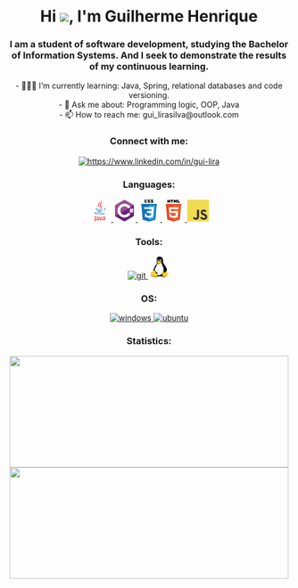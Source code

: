 <h1 align="center">Hi <img src="https://media.giphy.com/media/hvRJCLFzcasrR4ia7z/giphy.gif" width="35px">, I'm Guilherme
        Henrique</h1>
<h3 align="center">I am a student of software development, studying the Bachelor of Information Systems. And I seek to
        demonstrate the results of my continuous learning.</h3>
<p align="center">        
- 👨🏻‍💻 I’m currently learning: Java, Spring, relational databases and code versioning.
<br> 
- 💬 Ask me about: Programming logic, OOP, Java
<br> 
- 📫 How to reach me: gui_lirasilva@outlook.com
</p>

<h3 align="center">Connect with me:</h3>
<p align="center">
        <a href="https://www.linkedin.com/in/gui-lira" target="blank"><img align="center"
                        src="https://img.shields.io/badge/LinkedIn-0077B5?style=for-the-badge&logo=linkedin&logoColor=white"
                        alt="https://www.linkedin.com/in/gui-lira" height="30" width="110" /></a>
</p>

<h3 align="center">Languages:</h3>
<p align="center">
         <a href="https://www.oracle.com/java/" target="_blank"> <img
                        src="https://raw.githubusercontent.com/devicons/devicon/master/icons/java/java-original-wordmark.svg"
                        alt="java" width="40" height="40" /> </a>
        <a href="https://docs.microsoft.com/en-us/dotnet/csharp/" target="_blank"> <img
                        src="https://raw.githubusercontent.com/devicons/devicon/master/icons/csharp/csharp-original.svg"
                        alt="csharp" width="40" height="40" /> </a>
        <a href="https://www.w3schools.com/css/" target="_blank"> <img
                        src="https://raw.githubusercontent.com/devicons/devicon/master/icons/css3/css3-original-wordmark.svg"
                        alt="css3" width="40" height="40" /> </a>
        <a href="https://www.w3.org/html/" target="_blank"> <img
                        src="https://raw.githubusercontent.com/devicons/devicon/master/icons/html5/html5-original-wordmark.svg"
                        alt="html5" width="40" height="40" /> </a>
        <a href="https://developer.mozilla.org/en-US/docs/Web/JavaScript" target="_blank"> <img
                        src="https://raw.githubusercontent.com/devicons/devicon/master/icons/javascript/javascript-original.svg"
                        alt="javascript" width="40" height="40" /> </a>
</p>

<h3 align="center">Tools:</h3>
<p align="center">
        <a href="https://git-scm.com/" target="_blank"> <img
                        src="https://www.vectorlogo.zone/logos/git-scm/git-scm-icon.svg" alt="git" width="40"
                        height="40" /> </a>
        <a href="https://www.linux.org/" target="_blank"> <img
                        src="https://raw.githubusercontent.com/devicons/devicon/master/icons/linux/linux-original.svg"
                        alt="linux" width="40" height="40" /> </a>
</p>

<h3 align="center">OS:</h3>
<p align="center">
        <a href="https://www.microsoft.com/en-us/windows/" target="_blank">
                <img src="https://img.shields.io/badge/Windows-0078D6?style=for-the-badge&logo=windows&logoColor=white"
                        alt="windows" width="100" height="30" /> </a>
        <a href="https://ubuntu.com/" target="_blank">
                <img src="https://img.shields.io/badge/Ubuntu-E95420?style=for-the-badge&logo=ubuntu&logoColor=white"
                        alt="ubuntu" width="100" height="30" /> </a>
</p>

<h3 align="center">Statistics:</h3>

<p align="center">
        <a href="https://github.com/guiLira-Dev/github-readme-stats">
                <img align="center" width="500" height="200" src="https://github-readme-stats.vercel.app/api?username=guiLira-Dev&hide=contribs,prs&show_icons=true&theme=react" />
        </a>
        <br>
        <a href="https://github.com/guiLira-Dev/top-langs">
                <img align="center" width="500" height="200" src="https://github-readme-stats.vercel.app/api/top-langs/?username=guiLira-Dev&layout=compact&hide=&theme=react" />
        </a>
</p>
